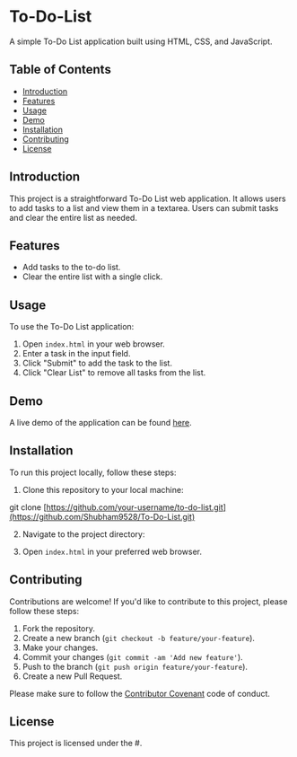 # To-Do-List

A simple To-Do List application built using HTML, CSS, and JavaScript.

## Table of Contents

- [Introduction](#introduction)
- [Features](#features)
- [Usage](#usage)
- [Demo](#demo)
- [Installation](#installation)
- [Contributing](#contributing)
- [License](#license)

## Introduction

This project is a straightforward To-Do List web application. It allows users to add tasks to a list and view them in a textarea. Users can submit tasks and clear the entire list as needed.

## Features

- Add tasks to the to-do list.
- Clear the entire list with a single click.

## Usage

To use the To-Do List application:

1. Open `index.html` in your web browser.
2. Enter a task in the input field.
3. Click "Submit" to add the task to the list.
4. Click "Clear List" to remove all tasks from the list.

## Demo

A live demo of the application can be found [here](https://shubham9528.github.io/To-Do-List/).

## Installation

To run this project locally, follow these steps:

1. Clone this repository to your local machine:

git clone [https://github.com/your-username/to-do-list.git](https://github.com/Shubham9528/To-Do-List.git)


2. Navigate to the project directory:


3. Open `index.html` in your preferred web browser.

## Contributing

Contributions are welcome! If you'd like to contribute to this project, please follow these steps:

1. Fork the repository.
2. Create a new branch (`git checkout -b feature/your-feature`).
3. Make your changes.
4. Commit your changes (`git commit -am 'Add new feature'`).
5. Push to the branch (`git push origin feature/your-feature`).
6. Create a new Pull Request.

Please make sure to follow the [Contributor Covenant](https://www.contributor-covenant.org/) code of conduct.

## License

This project is licensed under the #.
